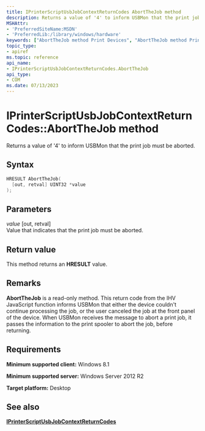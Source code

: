 ```yaml
---
title: IPrinterScriptUsbJobContextReturnCodes AbortTheJob method
description: Returns a value of '4' to inform USBMon that the print job must be aborted.
MSHAttr:
- 'PreferredSiteName:MSDN'
- 'PreferredLib:/library/windows/hardware'
keywords: ["AbortTheJob method Print Devices", "AbortTheJob method Print Devices , IPrinterScriptUsbJobContextReturnCodes interface", "IPrinterScriptUsbJobContextReturnCodes interface Print Devices , AbortTheJob method"]
topic_type:
- apiref
ms.topic: reference
api_name:
- IPrinterScriptUsbJobContextReturnCodes.AbortTheJob
api_type:
- COM
ms.date: 07/13/2023
---
```


# IPrinterScriptUsbJobContextReturnCodes::AbortTheJob method

Returns a value of '4' to inform USBMon that the print job must be aborted.

## Syntax

```cpp
HRESULT AbortTheJob(
  [out, retval] UINT32 *value
);
```

## Parameters

*value* \[out, retval\]  
Value that indicates that the print job must be aborted.

## Return value

This method returns an **HRESULT** value.

## Remarks

**AbortTheJob** is a read-only method. This return code from the IHV JavaScript function informs USBMon that either the device couldn't continue processing the job, or the user canceled the job at the front panel of the device. When USBMon receives the message to abort a print job, it passes the information to the print spooler to abort the job, before returning.

## Requirements

**Minimum supported client:** Windows 8.1

**Minimum supported server:** Windows Server 2012 R2

**Target platform:** Desktop

## See also

[**IPrinterScriptUsbJobContextReturnCodes**](iprinterscriptusbjobcontextreturncodes.md)
